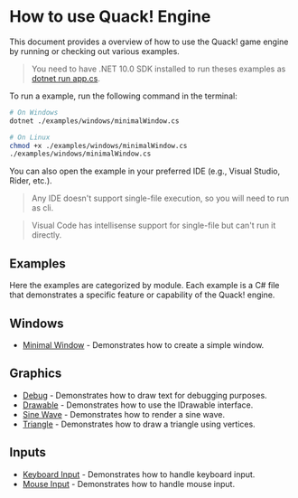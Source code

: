 # How to use Quack! Engine

This document provides a overview of how to use the Quack! game engine by running or checking out various examples.
> You need to have .NET 10.0 SDK installed to run theses examples as [dotnet run app.cs].

To run a example, run the following command in the terminal:

```bash
# On Windows
dotnet ./examples/windows/minimalWindow.cs

# On Linux
chmod +x ./examples/windows/minimalWindow.cs
./examples/windows/minimalWindow.cs
```

You can also open the example in your preferred IDE (e.g., Visual Studio, Rider, etc.).
> Any IDE doesn't support single-file execution, so you will need to run as cli.

> Visual Code has intellisense support for single-file but can't run it directly.

## Examples

Here the examples are categorized by module. Each example is a C# file that demonstrates a specific feature or capability of the Quack! engine.

## Windows

- [Minimal Window](./windows/minimalWindow.cs) - Demonstrates how to create a simple window.

## Graphics

- [Debug](./graphics/debug.cs) - Demonstrates how to draw text for debugging purposes.
- [Drawable](./graphics/drawable.cs) - Demonstrates how to use the IDrawable interface.
- [Sine Wave](./graphics/sinewave.cs) - Demonstrates how to render a sine wave.
- [Triangle](./graphics/triangle.cs) - Demonstrates how to draw a triangle using vertices.

## Inputs

- [Keyboard Input](./inputs/keyboard.cs) - Demonstrates how to handle keyboard input.
- [Mouse Input](./inputs/mouse.cs) - Demonstrates how to handle mouse input.

[dotnet run app.cs]: https://devblogs.microsoft.com/dotnet/announcing-dotnet-run-app/
